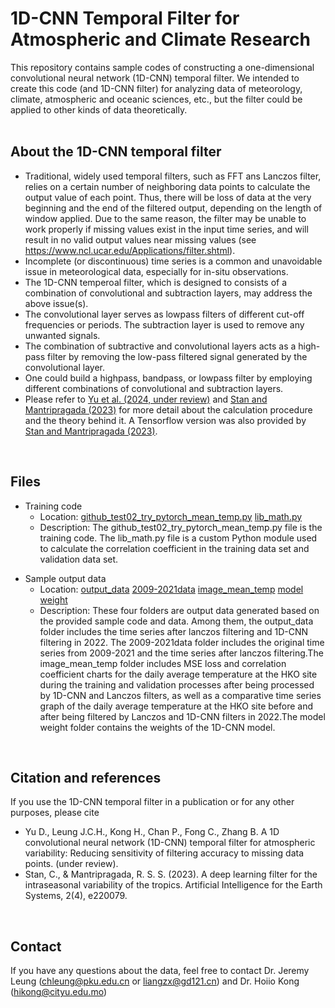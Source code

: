 <!-- # 1D-CNN Temporal Filter for Atmospheric and Climate Research -->
1D-CNN Temporal Filter for Atmospheric and Climate Research
=====
<!-- [![DOI](https://zenodo.org/badge/698311843.svg)](https://zenodo.org/badge/latestdoi/698311843)<br /> -->
This repository contains sample codes of constructing a one-dimensional convolutional neural network (1D-CNN) temporal filter. We intended to create this code (and 1D-CNN filter) for analyzing data of meteorology, climate, atmospheric and oceanic sciences, etc., but the filter could be applied to other kinds of data theoretically.
<br /> <br />

**About the 1D-CNN temporal filter**
-----
- Traditional, widely used temporal filters, such as FFT ans Lanczos filter, relies on a certain number of neighboring data points to calculate the output value of each point. Thus, there will be loss of data at the very beginning and the end of the filtered output, depending on the length of window applied. Due to the same reason, the filter may be unable to work properly if missing values exist in the input time series, and will result in no valid output values near missing values (see https://www.ncl.ucar.edu/Applications/filter.shtml).
- Incomplete (or discontinuous) time series is a common and unavoidable issue in meteorological data, especially for in-situ observations.
- The 1D-CNN temperoal filter, which is designed to consists of a combination of convolutional and subtraction layers, may address the above issue(s).
- The convolutional layer serves as lowpass filters of different cut-off frequencies or periods. The subtraction layer is used to remove any unwanted signals.
- The combination of subtractive and convolutional layers acts as a high-pass filter by removing the low-pass filtered signal generated by the convolutional layer.
- One could build a highpass, bandpass, or lowpass filter by employing different combinations of convolutional and subtraction layers.
- Please refer to [Yu et al. (2024, under review)](https://) and [Stan and Mantripragada (2023)](https://journals.ametsoc.org/view/journals/aies/2/4/AIES-D-22-0079.1.xml) for more detail about the calculation procedure and the theory behind it. A Tensorflow version was also provided by [Stan and Mantripragada (2023)]([https://journals.ametsoc.org/view/journals/aies/2/4/AIES-D-22-0079.1.xml](https://github.com/cristianastan2/AIES-Deep-Learning-Filter)).
 <br /> 
 
**Files**
-----
- Training code
  - Location: [github_test02_try_pytorch_mean_temp.py](https://github.com/jeremychleung/1DCNN_Filter/blob/main/github_test02_try_pytorch_mean_temp.py)   [lib_math.py](https://github.com/jeremychleung/1DCNN_Filter/blob/main/lib_math.py)
  - Description: The github_test02_try_pytorch_mean_temp.py file is the training code. The lib_math.py file is a custom Python module used to calculate the correlation coefficient in the training data set and validation data set.
<!--
- Sample input data
  - Location: [mean_temp_daily/hkotemp_d_mean.txt](https://github.com/jeremychleung/1DCNN_Filter/blob/main/data/mean_temp_daily/hkotemp_d_mean.txt)
  - Description: This is a sample input data file, which is provided by the Hong Kong Observatory.
  -->
- Sample output data
  - Location: [output_data](https://github.com/jeremychleung/1DCNN_Filter/tree/main/output_data)      [2009-2021data](https://github.com/jeremychleung/1DCNN_Filter/tree/main/2009-2021data)    [image_mean_temp](https://github.com/jeremychleung/1DCNN_Filter/tree/main/image_mean_temp)     [model weight](https://github.com/jeremychleung/1DCNN_Filter/tree/main/model%20weight) 
  - Description: These four folders are output data generated based on the provided sample code and data. Among them, the output_data folder includes the time series after lanczos filtering and 1D-CNN filtering in 2022. The 2009-2021data folder includes the original time series from 2009-2021 and the time series after lanczos filtering.The image_mean_temp folder includes MSE loss and correlation coefficient charts for the daily average temperature at the HKO site during the training and validation processes after being processed by 1D-CNN and Lanczos filters, as well as a comparative time series graph of the daily average temperature at the HKO site before and after being filtered by Lanczos and 1D-CNN filters in 2022.The model weight folder contains the weights of the 1D-CNN model.
<br />

**Citation and references**
-----
If you use the 1D-CNN temporal filter in a publication or for any other purposes, please cite 
- Yu D., Leung J.C.H., Kong H., Chan P., Fong C., Zhang B. A 1D convolutional neural network (1D-CNN) temporal filter for atmospheric variability: Reducing sensitivity of filtering accuracy to missing data points. (under review). <!-- https://doi.org/10.1007/s00382-022-06142-2 -->
- Stan, C., & Mantripragada, R. S. S. (2023). A deep learning filter for the intraseasonal variability of the tropics. Artificial Intelligence for the Earth Systems, 2(4), e220079. 
<!-- - Zenodo archive: https://doi.org/10.5281/zenodo.8410597 -->
<br /> 

<!-- **References** 
-----
- Ye G., Leung J.C.H., Dong W., Xu J., Li W., Qian W., Zhang B. A Reanalysis-Based Global Tropical Cyclone Tracks Dataset for the Twentieth Century. Scientific Data (under review). <!-- https://doi.org/10.1007/s00382-022-06142-2 -->
<!-- - Leung, J.CH., Qian, W. Monitoring the Madden–Julian oscillation with geopotential height. Clim Dyn 49, 1981–2006 (2017). https://doi.org/10.1007/s00382-016-3431-x -->
<!-- - Wheeler, M.C., Hendon, H.H. An All-Season Real-Time Multivariate MJO Index: Development of an Index for Monitoring and Prediction. Mon Weather Rev 132:1917–1932 (2004). https://journals.ametsoc.org/view/journals/mwre/132/8/1520-0493_2004_132_1917_aarmmi_2.0.co_2.xml -->
<!-- <br /> -->


**Contact**
-----
If you have any questions about the data, feel free to contact Dr. Jeremy Leung (chleung@pku.edu.cn or liangzx@gd121.cn) and Dr. Hoiio Kong (hikong@cityu.edu.mo)
<br /> 
